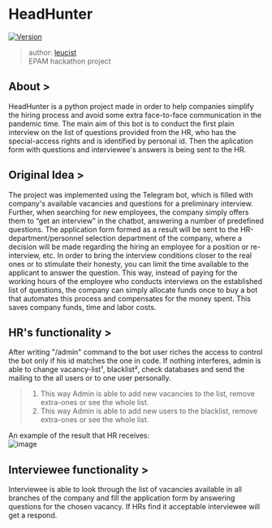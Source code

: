 # HeadHunter

[![Version](https://img.shields.io/badge/version-1.0-green.svg)](https://github.com/Leucist/headhunter)

> author: [leucist](https://github.com/Leucist/)  
> EPAM hackathon project  

## About >
HeadHunter is a python project made in order to help companies simplify the hiring process and avoid some extra face-to-face communication in the pandemic time.
The main aim of this bot is to conduct the first plain interview on the list of questions provided from the HR, who has the special-access rights and is identified by personal id. Then the aplication form with questions and interviewee's answers is being sent to the HR.

## Original Idea >
The project was implemented using the Telegram bot, which is filled with company's available vacancies and questions for a preliminary interview. Further, when searching for new employees, the company simply offers them to “get an interview” in the chatbot, answering a number of predefined questions. The application form formed as a result will be sent to the HR-department/personnel selection department of the company, where a decision will be made regarding the hiring an employee for a position or re-interview, etc. In order to bring the interview conditions closer to the real ones or to stimulate their honesty, you can limit the time available to the applicant to answer the question. This way, instead of paying for the working hours of the employee who conducts interviews on the established list of questions, the company can simply allocate funds once to buy a bot that automates this process and compensates for the money spent. This saves company funds, time and labor costs.

## HR's functionality >
After writing "/admin" command to the bot user riches the access to control the bot only if his id matches the one in code.
If nothing interferes, admin is able to change vacancy-list¹, blacklist², check databases and send the mailing to the all users or to one user personally.
> 1) This way Admin is able to add new vacancies to the list, remove extra-ones or see the whole list.
> 2) This way Admin is able to add new users to the blacklist, remove extra-ones or see the whole list.

An example of the result that HR receives:\
![image](https://user-images.githubusercontent.com/65130251/124385598-1569b900-dcdf-11eb-94a1-e5b258b7308f.png)

## Interviewee functionality >
Interviewee is able to look through the list of vacancies available in all branches of the company and fill the application form by answering questions for the chosen vacancy.
If HRs find it acceptable interviewee will get a respond.
